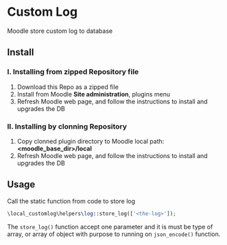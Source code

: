 # Custom Log
Moodle store custom log to database

## Install
### I. Installing from zipped Repository file

1. Download this Repo as a zipped file
2. Install from Moodle **Site administration**, plugins menu
3. Refresh Moodle web page, and follow the instructions to install and upgrades the DB

### II. Installing by clonning Repository

1. Copy clonned plugin directory to Moodle local path: **<moodle_base_dir>/local**
2. Refresh Moodle web page, and follow the instructions to install and upgrades the DB

## Usage

Call the static function from code to store log
```php
\local_customlog\helpers\log::store_log(['<the-log>']);
```
The `store_log()` function accept one parameter and it is must be type of array, or array of object with purpose to running on `json_encode()` function.
